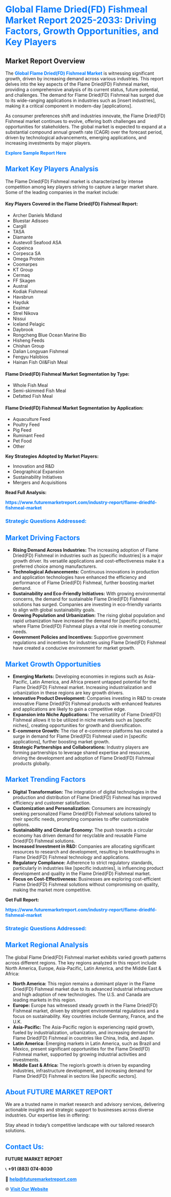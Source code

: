 <h1 style="color: #007BFF;">Global Flame Dried(FD) Fishmeal Market Report 2025-2033: Driving Factors, Growth Opportunities, and Key Players</h1>

<section id="overview">
<h2>Market Report Overview</h2>
<p>The <a href="https://www.futuremarketreport.com/industry-report/flame-driedfd-fishmeal-market" style="color: #007BFF; text-decoration: none;"><strong>Global Flame Dried(FD) Fishmeal Market</strong></a> is witnessing significant growth, driven by increasing demand across various industries. This report delves into the key aspects of the Flame Dried(FD) Fishmeal market, providing a comprehensive analysis of its current status, future potential, and challenges. The demand for Flame Dried(FD) Fishmeal has surged due to its wide-ranging applications in industries such as [insert industries], making it a critical component in modern-day [applications].</p>
<p>As consumer preferences shift and industries innovate, the Flame Dried(FD) Fishmeal market continues to evolve, offering both challenges and opportunities for stakeholders. The global market is expected to expand at a substantial compound annual growth rate (CAGR) over the forecast period, driven by technological advancements, emerging applications, and increasing investments by major players.</p>
</section>

<section id="overview">
<p><a href="https://www.futuremarketreport.com/request-sample/reportId=90820" style="color: #007BFF; text-decoration: none;"><strong>Explore Sample Report Here</strong></a></p>
</section>

<section id="key-players">
<h2 style="color: #007BFF;">Market Key Players Analysis</h2>
<p>The Flame Dried(FD) Fishmeal market is characterized by intense competition among key players striving to capture a larger market share. Some of the leading companies in the market include:</p>
<h4>Key Players Covered in the Flame Dried(FD) Fishmeal Report:</h4>
<ul><li>Archer Daniels Midland</li><li>Bluestar Adisseo</li><li>Cargill</li><li>TASA</li><li>Diamante</li><li>Austevoll Seafood ASA</li><li>Copeinca</li><li>Corpesca SA</li><li>Omega Protein</li><li>Coomarpes</li><li>KT Group</li><li>Cermaq</li><li>FF Skagen</li><li>Austral</li><li>Kodiak Fishmeal</li><li>Havsbrun</li><li>Hayduk</li><li>Exalmar</li><li>Strel Nikova</li><li>Nissui</li><li>Iceland Pelagic</li><li>Daybrook</li><li>Rongcheng Blue Ocean Marine Bio</li><li>Hisheng Feeds</li><li>Chishan Group</li><li>Dalian Longyuan Fishmeal</li><li>Fengyu Halobios</li><li>Hainan Fish Oil&amp;Fish Meal</li></ul>
<h4>Flame Dried(FD) Fishmeal Market Segmentation by Type:</h4>
<ul><li>Whole Fish Meal</li><li>Semi-skimmed Fish Meal</li><li>Defatted Fish Meal</li></ul>

<h4>Flame Dried(FD) Fishmeal Market Segmentation by Application:</h4>
<ul><li>Aquaculture Feed</li><li>Poultry Feed</li><li>Pig Feed</li><li>Ruminant Feed</li><li>Pet Food</li><li>Other</li></ul>
<p><strong>Key Strategies Adopted by Market Players:</strong></p>
<ul>
<li>Innovation and R&D</li>
<li>Geographical Expansion</li>
<li>Sustainability Initiatives</li>
<li>Mergers and Acquisitions</li>
</ul>
</section>

<section>
<p><strong>Read Full Analysis: </strong></p><a href="https://www.futuremarketreport.com/industry-report/flame-driedfd-fishmeal-market" style="color: #007BFF; text-decoration: none;"><strong>https://www.futuremarketreport.com/industry-report/flame-driedfd-fishmeal-market</strong></a>
<h3 style="color: #007BFF;">Strategic Questions Addressed:</h3>
</section>

<section id="driving-factors">
<h2 style="color: #007BFF;">Market Driving Factors</h2>
<ul>
<li><strong>Rising Demand Across Industries:</strong> The increasing adoption of Flame Dried(FD) Fishmeal in industries such as [specific industries] is a major growth driver. Its versatile applications and cost-effectiveness make it a preferred choice among manufacturers.</li>
<li><strong>Technological Advancements:</strong> Continuous innovations in production and application technologies have enhanced the efficiency and performance of Flame Dried(FD) Fishmeal, further boosting market demand.</li>
<li><strong>Sustainability and Eco-Friendly Initiatives:</strong> With growing environmental concerns, the demand for sustainable Flame Dried(FD) Fishmeal solutions has surged. Companies are investing in eco-friendly variants to align with global sustainability goals.</li>
<li><strong>Growing Population and Urbanization:</strong> The rising global population and rapid urbanization have increased the demand for [specific products], where Flame Dried(FD) Fishmeal plays a vital role in meeting consumer needs.</li>
<li><strong>Government Policies and Incentives:</strong> Supportive government regulations and incentives for industries using Flame Dried(FD) Fishmeal have created a conducive environment for market growth.</li>
</ul>
</section>

<section id="growth-opportunities">
<h2 style="color: #007BFF;">Market Growth Opportunities</h2>
<ul>
<li><strong>Emerging Markets:</strong> Developing economies in regions such as Asia-Pacific, Latin America, and Africa present untapped potential for the Flame Dried(FD) Fishmeal market. Increasing industrialization and urbanization in these regions are key growth drivers.</li>
<li><strong>Innovative Product Development:</strong> Companies investing in R&D to create innovative Flame Dried(FD) Fishmeal products with enhanced features and applications are likely to gain a competitive edge.</li>
<li><strong>Expansion into Niche Applications:</strong> The versatility of Flame Dried(FD) Fishmeal allows it to be utilized in niche markets such as [specific niches], creating opportunities for growth and diversification.</li>
<li><strong>E-commerce Growth:</strong> The rise of e-commerce platforms has created a surge in demand for Flame Dried(FD) Fishmeal used in [specific applications], further boosting market growth.</li>
<li><strong>Strategic Partnerships and Collaborations:</strong> Industry players are forming partnerships to leverage shared expertise and resources, driving the development and adoption of Flame Dried(FD) Fishmeal products globally.</li>
</ul>
</section>

<section id="trending-factors">
<h2 style="color: #007BFF;">Market Trending Factors</h2>
<ul>
<li><strong>Digital Transformation:</strong> The integration of digital technologies in the production and distribution of Flame Dried(FD) Fishmeal has improved efficiency and customer satisfaction.</li>
<li><strong>Customization and Personalization:</strong> Consumers are increasingly seeking personalized Flame Dried(FD) Fishmeal solutions tailored to their specific needs, prompting companies to offer customizable options.</li>
<li><strong>Sustainability and Circular Economy:</strong> The push towards a circular economy has driven demand for recyclable and reusable Flame Dried(FD) Fishmeal solutions.</li>
<li><strong>Increased Investment in R&D:</strong> Companies are allocating significant resources to research and development, resulting in breakthroughs in Flame Dried(FD) Fishmeal technology and applications.</li>
<li><strong>Regulatory Compliance:</strong> Adherence to strict regulatory standards, particularly in industries like [specific industries], is influencing product development and quality in the Flame Dried(FD) Fishmeal market.</li>
<li><strong>Focus on Cost-Effectiveness:</strong> Businesses are exploring cost-efficient Flame Dried(FD) Fishmeal solutions without compromising on quality, making the market more competitive.</li>
</ul>
</section>

<section>
<p><strong>Get Full Report: </strong></p><a href="https://www.futuremarketreport.com/industry-report/flame-driedfd-fishmeal-market" style="color: #007BFF; text-decoration: none;"><strong>https://www.futuremarketreport.com/industry-report/flame-driedfd-fishmeal-market</strong></a>
<h3 style="color: #007BFF;">Strategic Questions Addressed:</h3>
</section>


<section id="regional-analysis">
<h2 style="color: #007BFF;">Market Regional Analysis</h2>
<p>The global Flame Dried(FD) Fishmeal market exhibits varied growth patterns across different regions. The key regions analyzed in this report include North America, Europe, Asia-Pacific, Latin America, and the Middle East & Africa:</p>
<ul>
<li><strong>North America:</strong> This region remains a dominant player in the Flame Dried(FD) Fishmeal market due to its advanced industrial infrastructure and high adoption of new technologies. The U.S. and Canada are leading markets in this region.</li>
<li><strong>Europe:</strong> Europe has witnessed steady growth in the Flame Dried(FD) Fishmeal market, driven by stringent environmental regulations and a focus on sustainability. Key countries include Germany, France, and the U.K.</li>
<li><strong>Asia-Pacific:</strong> The Asia-Pacific region is experiencing rapid growth, fueled by industrialization, urbanization, and increasing demand for Flame Dried(FD) Fishmeal in countries like China, India, and Japan.</li>
<li><strong>Latin America:</strong> Emerging markets in Latin America, such as Brazil and Mexico, present significant opportunities for the Flame Dried(FD) Fishmeal market, supported by growing industrial activities and investments.</li>
<li><strong>Middle East & Africa:</strong> The region’s growth is driven by expanding industries, infrastructure development, and increasing demand for Flame Dried(FD) Fishmeal in sectors like [specific sectors].</li>
</ul>
</section>

<footer>
<h2 style="color: #007BFF;">About FUTURE MARKET REPORT</h2>
<p>We are a trusted name in market research and advisory services, delivering actionable insights and strategic support to businesses across diverse industries. Our expertise lies in offering:</p>

<p>Stay ahead in today’s competitive landscape with our tailored research solutions.</p>

<h2 style="color: #007BFF;">Contact Us:</h2>
<p><strong>FUTURE MARKET REPORT</strong></p>
<p>📞 <strong>+91 (883) 074-8030</strong></p>
<p>📧 <strong><a href="mailto:help@futuremarketreport.com" style="color: #007BFF;">help@futuremarketreport.com</a></strong></p>
<p>🌐 <strong><a href="https://www.futuremarketreport.com/" style="color: #007BFF;">Visit Our Website</a></strong></p>
</footer>